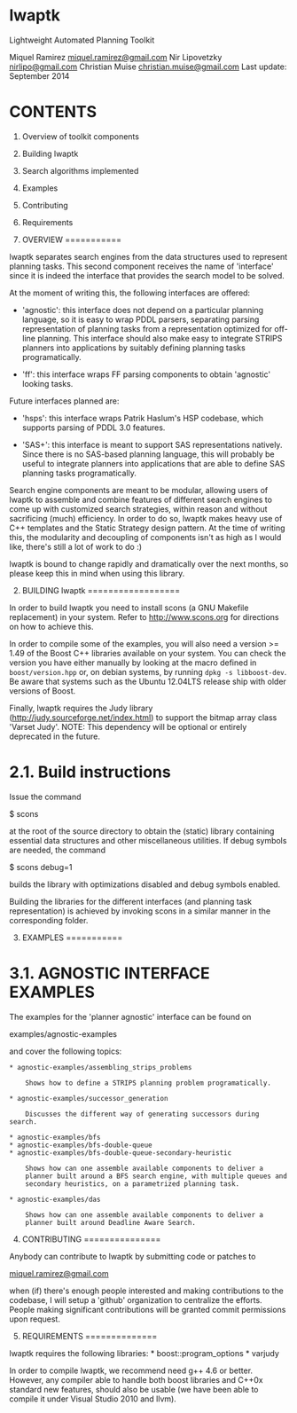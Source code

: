 lwaptk
======

Lightweight Automated Planning Toolkit

Miquel Ramirez <miquel.ramirez@gmail.com>
Nir Lipovetzky <nirlipo@gmail.com>
Christian Muise <christian.muise@gmail.com>
Last update: September 2014

CONTENTS
========

1. Overview of toolkit components
2. Building lwaptk
3. Search algorithms implemented
4. Examples
5. Contributing
6. Requirements

1. OVERVIEW
===========

lwaptk separates search engines from the data structures used to represent
planning tasks. This second component receives the name of 'interface' since
it is indeed the interface that provides the search model to be solved.

At the moment of writing this, the following interfaces are offered:

* 'agnostic': this interface does not depend on a particular planning language,
so it is easy to wrap PDDL parsers, separating parsing representation of planning
tasks from a representation optimized for off-line planning. This interface should
also make easy to integrate STRIPS planners into applications by suitably
defining planning tasks programatically.

* 'ff': this interface wraps FF parsing components to obtain 'agnostic' looking
tasks.

Future interfaces planned are:

* 'hsps': this interface wraps Patrik Haslum's HSP codebase, which supports parsing
of PDDL 3.0 features.

* 'SAS+': this interface is meant to support SAS representations natively. Since
there is no SAS-based planning language, this will probably be useful to integrate
planners into applications that are able to define SAS planning tasks programatically.

Search engine components are meant to be modular, allowing users of lwaptk to
assemble and combine features of different search engines to come up with customized
search strategies, within reason and without sacrificing (much) efficiency. In order to
do so, lwaptk makes heavy use of C++ templates and the Static Strategy design pattern.
At the time of writing this, the modularity and decoupling of components isn't as high 
as I would like, there's still a lot of work to do :)

lwaptk is bound to change rapidly and dramatically over the next months, so please keep
this in mind when using this library.

2. BUILDING lwaptk
==================

In order to build lwaptk you need to install scons (a GNU Makefile replacement)
in your system. Refer to http://www.scons.org for directions on how to achieve
this.

In order to compile some of the examples, you will also need a version >= 1.49 of the Boost C++ libraries available on your system.
You can check the version you have either manually by looking at the macro defined in `boost/version.hpp` or, on debian systems, by running
`dpkg -s libboost-dev`.
Be aware that systems such as the Ubuntu 12.04LTS release ship with older versions of Boost.

Finally, lwaptk requires the Judy library (http://judy.sourceforge.net/index.html) to
support the bitmap array class 'Varset Judy'. NOTE: This dependency will be optional
or entirely deprecated in the future.

2.1. Build instructions
=======================

Issue the command

$ scons

at the root of the source directory to obtain the (static) library containing 
essential data structures and other miscellaneous utilities. If debug symbols are
needed, the command

$ scons debug=1

builds the library with optimizations disabled and debug symbols enabled.

Building the libraries for the different interfaces (and planning task representation)
is achieved by invoking scons in a similar manner in the corresponding folder.



3. EXAMPLES
===========

3.1. AGNOSTIC INTERFACE EXAMPLES
================================

The examples for the 'planner agnostic' interface can be found on

examples/agnostic-examples

and cover the following topics:

	* agnostic-examples/assembling_strips_problems

		Shows how to define a STRIPS planning problem programatically.

	* agnostic-examples/successor_generation
		
		Discusses the different way of generating successors during search.

	* agnostic-examples/bfs
	* agnostic-examples/bfs-double-queue 
	* agnostic-examples/bfs-double-queue-secondary-heuristic

		Shows how can one assemble available components to deliver a
		planner built around a BFS search engine, with multiple queues and
		secondary heuristics, on a parametrized planning task.

	* agnostic-examples/das

		Shows how can one assemble available components to deliver a
		planner built around Deadline Aware Search.



4. CONTRIBUTING
===============

Anybody can contribute to lwaptk by submitting code or patches to

miquel.ramirez@gmail.com

when (if) there's enough people interested and making contributions
to the codebase, I will setup a 'github' organization to centralize the
efforts. People making significant contributions will be granted 
commit permissions upon request.

5. REQUIREMENTS
==============

lwaptk requires the following libraries:
	* boost::program_options
	* varjudy

In order to compile lwaptk, we recommend need g++ 4.6 or better. However, any 
compiler able to handle both boost libraries and C++0x standard new features, 
should also be usable (we have been able to compile it under Visual Studio 
2010 and llvm).

